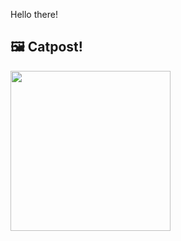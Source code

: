 Hello there!



## 🖼️ Catpost!

<sub>
    <img src="https://cdn2.thecatapi.com/images/7a9.jpg" height="256">
</sub>

